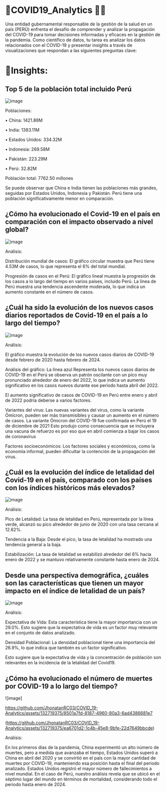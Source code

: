 # 📌COVID19_Analytics 🦠😷
Una entidad gubernamental responsable de la gestión de la salud en un país (PERÚ) enfrenta el desafío de comprender y analizar la propagación del COVID-19 para tomar decisiones informadas y eficaces en la gestión de la pandemia. Como científico de datos, tu tarea es analizar los datos relacionados con el COVID-19 y presentar insights a través de visualizaciones que respondan a las siguientes preguntas clave:
# 📌Insights:
##	Top 5 de la población total incluido Perú

![image](https://github.com/JhonatanRC03/COVID_19-Analytics/assets/132719375/86271772-7c23-4d79-bdd1-47b36d9a2b95)

Poblaciones:

•		China: 1421.86M

•	India: 1383.11M

•		Estados Unidos: 334.32M

•	Indonesia: 269.58M

•		Pakistán: 223.29M

•		Perú: 32.82M

Población total: 7762.50 millones

Se puede observar que China e India tienen las poblaciones más grandes, seguidas por Estados Unidos, Indonesia y Pakistán. Perú tiene una población significativamente menor en comparación.

## ¿Cómo ha evolucionado el Covid-19 en el país en comparación con el impacto observado a nivel global?

![image](https://github.com/JhonatanRC03/COVID_19-Analytics/assets/132719375/348abf9c-1546-4935-9fef-85462023397c)

Análisis:

Distribución mundial de casos: El gráfico circular muestra que Perú tiene 4.53M de casos, lo que representa el 6% del total mundial.

Progresión de casos en el Perú: El gráfico lineal muestra la progresión de los casos a lo largo del tiempo en varios países, incluido Perú. La línea de Perú muestra una tendencia ascendente moderada, lo que indica un aumento constante en el número de casos.

## ¿Cuál ha sido la evolución de los nuevos casos diarios reportados de Covid-19 en el país a lo largo del tiempo?

![image](https://github.com/JhonatanRC03/COVID_19-Analytics/assets/132719375/82af7941-0cf6-4c8b-b5d9-91f8e6f920d0)

Análisis:

El gráfico muestra la evolución de los nuevos casos diarios de COVID-19 desde febrero de 2020 hasta febrero de 2024.

Análisis del gráfico: La línea azul Representa los nuevos casos diarios de COVID-19 en el Perú se observa un patrón oscilante con un pico muy pronunciado alrededor de enero del 2022, lo que indica un aumento significativo en los casos nuevos durante ese período hasta abril del 2022.

El aumento significativo de casos de COVID-19 en Perú entre enero y abril de 2022 podría deberse a varios factores. 

Variantes del virus: Las nuevas variantes del virus, como la variante Ómicron, pueden ser más transmisibles y causar un aumento en el número de casos.
La variante Ómicron del COVID-19 fue confirmada en Perú el 19 de diciembre de 2021
Esto produjo como consecuencia que se incluyera una vacuna de refuerzo es por eso que en abril comienza a bajar los casos de coronavirus

Factores socioeconómicos: Los factores sociales y económicos, como la economía informal, pueden dificultar la contención de la propagación del virus.

## ¿Cuál es la evolución del índice de letalidad del Covid-19 en el país, comparado con los países con los índices históricos más elevados?

![image](https://github.com/JhonatanRC03/COVID_19-Analytics/assets/132719375/33c8b2f3-c6c6-4311-af1f-4c2e711de2b5)

Análisis:

Pico de Letalidad: La tasa de letalidad en Perú, representada por la línea verde, alcanzó su pico alrededor de junio de 2020 con una tasa cercana al 12.62%.

Tendencia a la Baja: Desde el pico, la tasa de letalidad ha mostrado una tendencia general a la baja.

Estabilización: La tasa de letalidad se estabilizó alrededor del 6% hacia enero de 2022 y se mantuvo relativamente constante hasta enero de 2024.

##	Desde una perspectiva demográfica, ¿cuáles son las características que tienen un mayor impacto en el índice de letalidad de un país?

![image](https://github.com/JhonatanRC03/COVID_19-Analytics/assets/132719375/475f6782-ba09-4b7e-ba55-1b4d6bd410b7)

Análisis: 

Expectativa de Vida: Esta característica tiene la mayor importancia con un 29.0%. Esto sugiere que la expectativa de vida es un factor muy relevante en el conjunto de datos analizado.

Densidad Poblacional: La densidad poblacional tiene una importancia del 26.9%, lo que indica que también es un factor significativo.

Esto sugiere que la expectativa de vida y la concentración de población son relevantes en la incidencia de la letalidad del Covid19.

## ¿Cómo ha evolucionado el número de muertes por COVID-19 a lo largo del tiempo?

![image]

https://github.com/JhonatanRC03/COVID_19-Analytics/assets/132719375/8501a7fd-8187-4960-80a3-6ad4386681e7

(https://github.com/JhonatanRC03/COVID_19-Analytics/assets/132719375/ea6701d2-1c4b-45e8-9bfe-22d7649bbcde)

Análisis:

En los primeros días de la pandemia, China experimentó un alto número de muertes, pero a medida que avanzaba el tiempo, Estados Unidos superó a China en abril del 2020 y se convirtió en el país con la mayor cantidad de muertes por COVID-19, manteniendo esa posición hasta el final del periodo analizado. Estados Unidos registró el mayor número de fallecimientos a nivel mundial. En el caso de Perú, nuestro análisis revela que se ubicó en el séptimo lugar del mundo en términos de mortalidad, considerando todo el periodo hasta enero de 2024.
